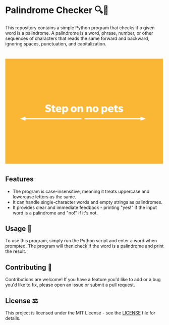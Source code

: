 # Palindrome Checker 🔍🎯

This repository contains a simple Python program that checks if a given word is a palindrome. A palindrome is a word, phrase, number, or other sequences of characters that reads the same forward and backward, ignoring spaces, punctuation, and capitalization.

# <img src="pictures/download.png" alt="Alt text" width="500"/>

## Features 

- The program is case-insensitive, meaning it treats uppercase and lowercase letters as the same.
- It can handle single-character words and empty strings as palindromes.
- It provides clear and immediate feedback - printing "yes!" if the input word is a palindrome and "no!" if it's not.

## Usage 📖

To use this program, simply run the Python script and enter a word when prompted. The program will then check if the word is a palindrome and print the result.


## Contributing 🤝

Contributions are welcome! If you have a feature you'd like to add or a bug you'd like to fix, please open an issue or submit a pull request.

## License ⚖️

This project is licensed under the MIT License - see the [LICENSE](LICENSE) file for details.

